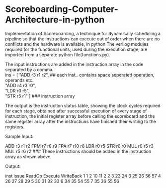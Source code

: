 # Scoreboarding-Computer-Architecture-in-python
Implementation of Scoreboarding, a technique for dynamically scheduling a pipeline so that the instructions can execute out of order when there are no conflicts and the hardware is available, in python
The verilog modules required for the functional units, used during the execution stage, are imported from a separate python file(functions.py). 

The input instructions are added in the instruction array in the code separated by a comma.  
ins = [ "ADD r3 r1 r2",    ## each inst.. contains space seperated operation, operands etc.      
        "ADD r4 r3 r0",      
        "LDR r0 r5",      
        "STR r5 r1"    ]            ### instruction array 
 
The output is the instruction status table, showing the clock cycles required for each stage, obtained after successful execution of every stage of instruction, the initial register array before calling the scoreboard and the same register array after the instructiuns have finished their writing to the registers. 

Sample Input:

ADD r3 r1 r2
FPM r7 r8 r9
FPA r7 r10 r8
LDR r0 r5
STR r6 r0
MUL r0 r5 r3
MUL r5 r6 r2        ### These instructions should be added in the instruction array as shown above.


Output:

inst    issue      ReadOp        Execute       WriteBack
1          1          2           10            11
2          2          3           23            24
3          25          26           56            57
4          26          27           28            29
5          30          31           32            33
6          34          35           54            55
7          35          36           55            56
